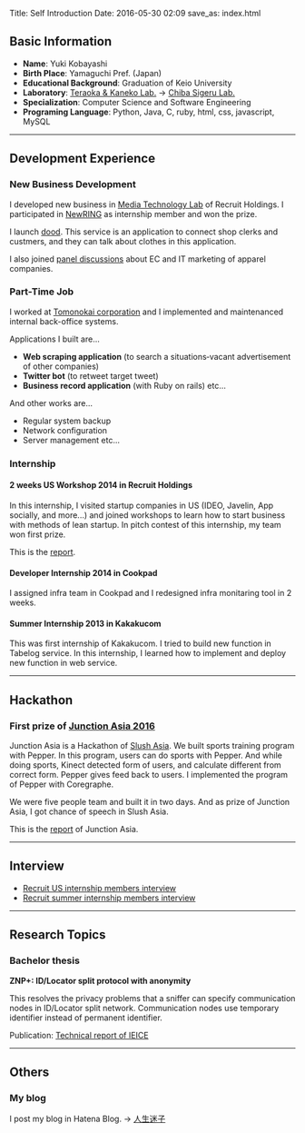 Title: Self Introduction
Date: 2016-05-30 02:09
save_as: index.html

## **Basic Information**

- **Name**: Yuki Kobayashi
- **Birth Place**: Yamaguchi Pref. (Japan)
- **Educational Background**: Graduation of Keio University
- **Laboratory**: [Teraoka & Kaneko Lab.](http://www.inl.ics.keio.ac.jp/about) → [Chiba Sigeru Lab.](http://www.csg.ci.i.u-tokyo.ac.jp/)
- **Specialization**: Computer Science and Software Engineering
- **Programing Language**: Python, Java, C, ruby, html, css, javascript, MySQL

***

## **Development Experience**

### New Business Development

I developed new business in [Media Technology Lab](http://mtl.recruit.co.jp/) of Recruit Holdings.
I participated in [NewRING](http://www.recruit.jp/news_data/release/2014/0401_7535.html) as internship member and won the prize.

I launch [dood](http://www.recruit.jp/news_data/release/2015/1023_16294.html).
This service is an application to connect shop clerks and custmers,
and they can talk about clothes in this application.

I also joined [panel discussions](https://theflag.jp/article/54644) about EC and IT marketing of apparel companies.

### Part-Time Job

I worked at [Tomonokai corporation](http://www.tomonokai.net/) and 
I implemented and maintenanced internal back-office systems.

Applications I built are...

- **Web scraping application** (to search a situations‐vacant advertisement of other companies)
- **Twitter bot** (to retweet target tweet)
- **Business record application** (with Ruby on rails) etc…

And other works are...

- Regular system backup
- Network configuration
- Server management etc...

### Internship

#### 2 weeks US Workshop 2014 in Recruit Holdings

In this internship, I visited startup companies in US (IDEO, Javelin, App socially, and more...) and
joined workshops to learn how to start business with methods of lean startup.
In pitch contest of this internship, my team won first prize.

This is the [report](http://recruit-jinji.jp/growthhackinus2014/report/).

#### Developer Internship 2014 in Cookpad

I assigned infra team in Cookpad and I redesigned infra monitaring tool in 2 weeks.

#### Summer Internship 2013 in Kakakucom

This was first internship of Kakakucom.
I tried to build new function in Tabelog service.
In this internship, I learned how to implement and deploy new function in web service.

***

## **Hackathon**

### First prize of [Junction Asia 2016](http://junction.asia/)

Junction Asia is a Hackathon of [Slush Asia](http://asia.slush.org/). 
We built sports training program with Pepper.
In this program, users can do sports with Pepper.
And while doing sports, Kinect detected form of users, and calculate different from correct form.
Pepper gives feed back to users.
I implemented the program of Pepper with Coregraphe.

We were five people team and built it in two days.
And as prize of Junction Asia, I got chance of speech in Slush Asia.

This is the [report](https://www.change-makers.jp/technology/11041) of Junction Asia.

***

## **Interview**

- [Recruit US internship members interview](http://hatenanews.com/articles/201410/22957)
- [Recruit summer internship members interview](http://www.recruit.jp/meet_recruit/2014/11/intern20.html)

***

## **Research Topics**

### Bachelor thesis

**ZNP+: ID/Locator split protocol with anonymity**

This resolves the privacy problems that a sniffer can specify communication nodes in ID/Locator split network. Communication nodes use temporary identifier instead of permanent identifier.

Publication: [Technical report of IEICE](http://www.ieice.org/ken/paper/20131219LBi3/)

***

## **Others**

### My blog

I post my blog in Hatena Blog. → [人生迷子](http://akerue.hatenablog.com/)
